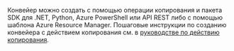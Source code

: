 <!--
    Separate the generic "Getting started" paragraph from each connector-* article in azure-docs-pr/articles/data-factory/ to ease future central update.
-->
Конвейер можно создать с помощью операции копирования и пакета SDK для .NET, Python, Azure PowerShell или API REST либо с помощью шаблона Azure Resource Manager. Пошаговые инструкции по созданию конвейера с действием копирования см. в [руководстве по действию копирования](../articles/data-factory/quickstart-create-data-factory-dot-net.md).
